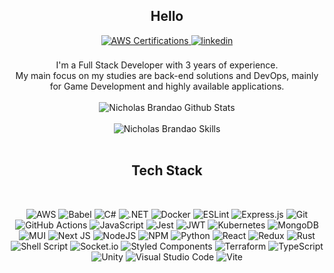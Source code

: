 <div align="center">

## Hello

<a href="https://www.credly.com/users/nicholas-brandao.c7d78d0b/badges" target="_blank">
  <img src="https://img.shields.io/badge/Amazon_AWS-232F3E?style=for-the-badge&logo=amazon-aws&logoColor=white" alt="AWS Certifications" style="margin-bottom: 5px;"/>
</a>
<a href="https://www.linkedin.com/in/nicholas-brandao-developer" target="_blank">
  <img src=https://img.shields.io/badge/linkedin-%2300acee.svg?color=405DE6&style=for-the-badge&logo=linkedin&logoColor=white alt=linkedin style="margin-bottom: 5px;"/>
</a>
<br />
<br />
  I'm a Full Stack Developer with 3 years of experience.
  <br />
  My main focus on my studies are back-end solutions and DevOps, mainly for Game Development and highly available applications.
<br />
<br />
<img 
    align="center" 
    src="https://github-readme-stats.vercel.app/api?username=NichoBrando&include_all_commits=true&count_private=true&show_icons=true&line_height=30&title_color=CDB4DB&icon_color=CDB4DB&text_color=D3D3D3&bg_color=0A0A0A" 
    alt="Nicholas Brandao Github Stats"
>
<br />
<br />
<img src="https://github-readme-stats.vercel.app/api/top-langs/?username=NichoBrando&layout=compact&theme=dark&bg_color=0A0A0A&hide=shaderlab,html,css" alt="Nicholas Brandao Skills"/>
<br />
<br />
</div>
<div align="center">

## Tech Stack

<br />

![AWS](https://img.shields.io/badge/Amazon_AWS-232F3E?style=for-the-badge&logo=amazon-aws&logoColor=white)
![Babel](https://img.shields.io/badge/Babel-F9DC3e?style=for-the-badge&logo=babel&logoColor=black)
![C#](https://img.shields.io/badge/c%23-%23239120.svg?style=for-the-badge&logo=c-sharp&logoColor=white)
![.NET](https://img.shields.io/badge/.NET-5C2D91?style=for-the-badge&logo=.net&logoColor=white)
![Docker](https://img.shields.io/badge/docker-%230db7ed.svg?style=for-the-badge&logo=docker&logoColor=white)
![ESLint](https://img.shields.io/badge/ESLint-4B3263?style=for-the-badge&logo=eslint&logoColor=white)
![Express.js](https://img.shields.io/badge/express.js-%23404d59.svg?style=for-the-badge&logo=express&logoColor=%2361DAFB)
![Git](https://img.shields.io/badge/git-%23F05033.svg?style=for-the-badge&logo=git&logoColor=white)
![GitHub Actions](https://img.shields.io/badge/github%20actions-%232671E5.svg?style=for-the-badge&logo=githubactions&logoColor=white)
![JavaScript](https://img.shields.io/badge/javascript-%23323330.svg?style=for-the-badge&logo=javascript&logoColor=%23F7DF1E)
![Jest](https://img.shields.io/badge/-jest-%23C21325?style=for-the-badge&logo=jest&logoColor=white)
![JWT](https://img.shields.io/badge/JWT-black?style=for-the-badge&logo=JSON%20web%20tokens)
![Kubernetes](https://img.shields.io/badge/Kubernetes-326DE6?style=for-the-badge&logo=kubernetes&logoColor=white)
![MongoDB](https://img.shields.io/badge/MongoDB-%234ea94b.svg?style=for-the-badge&logo=mongodb&logoColor=white)
![MUI](https://img.shields.io/badge/MUI-%230081CB.svg?style=for-the-badge&logo=mui&logoColor=white)
![Next JS](https://img.shields.io/badge/Next-black?style=for-the-badge&logo=next.js&logoColor=white)
![NodeJS](https://img.shields.io/badge/node.js-6DA55F?style=for-the-badge&logo=node.js&logoColor=white)
![NPM](https://img.shields.io/badge/NPM-%23000000.svg?style=for-the-badge&logo=npm&logoColor=white)
![Python](https://img.shields.io/badge/python-3670A0?style=for-the-badge&logo=python&logoColor=ffdd54)
![React](https://img.shields.io/badge/react-%2320232a.svg?style=for-the-badge&logo=react&logoColor=%2361DAFB)
![Redux](https://img.shields.io/badge/redux-%23593d88.svg?style=for-the-badge&logo=redux&logoColor=white)
![Rust](https://img.shields.io/badge/rust-%23000000.svg?style=for-the-badge&logo=rust&logoColor=white)
![Shell Script](https://img.shields.io/badge/shell_script-%23121011.svg?style=for-the-badge&logo=gnu-bash&logoColor=white)
![Socket.io](https://img.shields.io/badge/Socket.io-black?style=for-the-badge&logo=socket.io&badgeColor=010101)
![Styled Components](https://img.shields.io/badge/styled--components-DB7093?style=for-the-badge&logo=styled-components&logoColor=white)
![Terraform](https://img.shields.io/badge/Terraform-7B42BC?style=for-the-badge&logo=terraform&logoColor=white)
![TypeScript](https://img.shields.io/badge/typescript-%23007ACC.svg?style=for-the-badge&logo=typescript&logoColor=white)
![Unity](https://img.shields.io/badge/unity-%23000000.svg?style=for-the-badge&logo=unity&logoColor=white)
![Visual Studio Code](https://img.shields.io/badge/Visual%20Studio%20Code-0078d7.svg?style=for-the-badge&logo=visual-studio-code&logoColor=white)
![Vite](https://img.shields.io/badge/vite-%23646CFF.svg?style=for-the-badge&logo=vite&logoColor=white)

</div>
